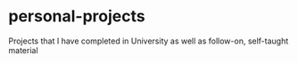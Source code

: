 # personal-projects
Projects that I have completed in University as well as follow-on, self-taught material

